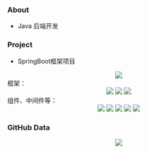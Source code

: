<!--
**aijisjtu/aijisjtu** is a ✨ _special_ ✨ repository because its `README.md` (this file) appears on your GitHub profile.
### About
* [Resume](https://ice2604-navi.github.io/艾骥_后端开发_实习.pdf)
### Status
* passionate
-->

### About
* Java 后端开发

### Project
* SpringBoot框架项目
<div align="center"> <a href="https://github.com/xiu1zi3/Bot-Battle"> <img src="https://github-readme-stats.vercel.app/api/pin/?username=xiu1zi3&theme=prussian&repo=Bot-Battle"/> </a> </div>
框架：
<div align="center">
<img src="https://img.shields.io/badge/-Java-important?style=for-the-badge" />
<img src="https://img.shields.io/badge/-Spring%20Boot-brightgreen?style=for-the-badge" />
<img src="https://img.shields.io/badge/-Spring%20Cloud-blue?style=for-the-badge" />
</div>
组件、中间件等：
<div align="center">
<img src="https://img.shields.io/badge/-MySQL-orange" />
<img src="https://img.shields.io/badge/-WebSocket-83ef12"/>
<img src="https://img.shields.io/badge/-Docker-yellow" />
<img src="https://img.shields.io/badge/-Nginx-blue"/>
<img src="https://img.shields.io/badge/-Maven-cyan"/>
</div>

### GitHub Data

<!-- <div align="center">
<img src="https://github-readme-stats.vercel.app/api?username=aijisjtu&show_icons=true&theme=tokyonight&include_all_commits=true&hide=prs,issues,contribs"/>
</div>-->

<div align="center">
<img src="https://github-readme-stats.vercel.app/api?username=xiu1zi3&theme=tokyonight&count_private=true&show_icons=true&hide_title=true"> </div>
<!-- ![](https://github-readme-stats.vercel.app/api/top-langs/?username=xiu1zi3&layout=compact&theme=tokyonight) -->

<!-- [![aijisjtu's github activity graph](https://github-readme-activity-graph.vercel.app/graph?username=xiu1zi3&theme=tokyo-night)](https://github.com/aijisjtu) -->

<!--<div align="center">
<img src="https://github-readme-stats.vercel.app/api/top-langs/?username=xiu1zi3&theme=compact"/>
</div>-->
